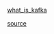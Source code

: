 [what_is_kafka](https://www.gentlydownthe.stream/)

[source](https://kipalog.com/posts/Series-Tim-Hieu-Apache-Kafka--phan-1#:~:text=Kafka%20l%C3%A0%20m%E1%BB%99t%20h%E1%BB%87%20th%E1%BB%91ng,l%C3%BD%20%C4%91%C6%B0%E1%BB%A3c%20nh%E1%BB%AFng%20message%20%C4%91%C3%B3.&text=Khi%20c%C3%B3%20m%E1%BB%99t%20message%20m%E1%BB%9Bi,trong%20m%E1%BB%99t%20nh%C3%B3m%20Consumer%20Group.)